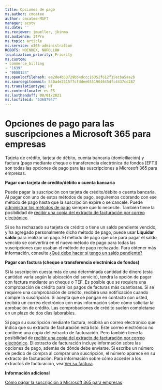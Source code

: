 ```yaml
---
title: Opciones de pago
ms.author: cmcatee
author: cmcatee-MSFT
manager: scotv
ms.date: ''
ms.reviewer: jmueller, jkinma
ms.audience: ITPro
ms.topic: article
ms.service: o365-administration
ROBOTS: NOINDEX, NOFOLLOW
localization_priority: Priority
ms.custom:
- commerce_billing
- "1639"
- "9000134"
ms.openlocfilehash: ee2de4b53729bb4dccc16352f612f15ecba5aa2b
ms.sourcegitcommit: 540a4e2515f7cfddee65519046454fc4437cd287
ms.translationtype: HT
ms.contentlocale: es-ES
ms.lasthandoff: 08/01/2021
ms.locfileid: "53687947"
---
```

# <a name="payment-options-for-microsoft-365-for-business-subscriptions"></a>Opciones de pago para las suscripciones a Microsoft 365 para empresas
  
Tarjeta de crédito, tarjeta de débito, cuenta bancaria (domiciliación) y factura (pago mediante cheque o transferencia electrónica de fondos [EFT]) son todas las opciones de pago para las suscripciones a Microsoft 365 para empresas.
  
**Pagar con tarjeta de crédito/débito o cuenta bancaria**
  
Puede pagar la suscripción con tarjeta de crédito/débito o cuenta bancaria. Al pagar con uno de estos métodos de pago, seguiremos cobrando con ese método de pago hasta que la suscripción expire o se cancele. Puede [administrar los métodos de pago](/microsoft-365/commerce/billing-and-payments/manage-payment-methods) siempre que lo necesite. También tiene la posibilidad de [recibir una copia del extracto de facturación por correo electrónico](/microsoft-365/commerce/billing-and-payments/view-your-bill-or-invoice#receive-a-copy-of-your-billing-statement-in-email).

Si se ha rechazado su tarjeta de crédito o tiene un saldo pendiente vencido, y ha agregado personalmente dicho método de pago, puede usar **Liquidar saldo** para realizar un pago. El método de pago que use para pagar el saldo vencido se convertirá en el nuevo método de pago para todas las suscripciones que usaban el método de pago rechazado. Para obtener más información, consulte [¿Qué debo hacer si tengo un saldo pendiente?](/microsoft-365/commerce/billing-and-payments/pay-for-your-subscription#what-if-i-have-an-outstanding-balance)

**Pagar con factura (cheque o transferencia electrónica de fondos)**
  
Si la suscripción cuesta más de una determinada cantidad de dinero (esta cantidad varía según la ubicación del servicio), tendrá la opción de pagar con factura mediante un cheque o TEF. Es posible que se requiera una comprobación de crédito para los pagos de facturas más cuantiosas. Si se requiere una comprobación de crédito, recibirá una notificación cuando compre la suscripción. Si acepta que se pongan en contacto con usted, recibirá un correo electrónico con más información sobre cómo solicitar la aprobación de crédito. Las comprobaciones de crédito suelen completarse en un plazo de dos días laborables.

Si paga su suscripción mediante factura, recibirá un correo electrónico que indica que su extracto de facturación está listo. Este correo electrónico no contiene una copia del extracto de facturación. Pero también tiene la posibilidad de [recibir una copia del extracto de facturación por correo electrónico](/microsoft-365/commerce/billing-and-payments/view-your-bill-or-invoice#receive-a-copy-of-your-billing-statement-in-email). El extracto de facturación incluye información sobre las opciones de pago, además de dónde debe enviarse. Si escribe un número de pedido de compra al comprar una suscripción, el número aparece en su extracto de facturación. Para información sobre cómo acceder a los extractos de facturación, vea [Ver su factura](/microsoft-365/commerce/billing-and-payments/view-your-bill-or-invoice).
  
**Información adicional**
  
[Cómo pagar la suscripción a Microsoft 365 para empresas](/microsoft-365/commerce/billing-and-payments/pay-for-your-subscription)